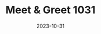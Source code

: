 ---
title: Meet & Greet 1031
date: 2023-10-31
description: Join us for a special Meet & Greet event on October 31st! Network with industry professionals and enjoy an evening of fun and connections.
tags: ["event", "networking", "meet and greet"]
draft: false
slug: meet-greet-1031
categories: ["events", "networking"]
---